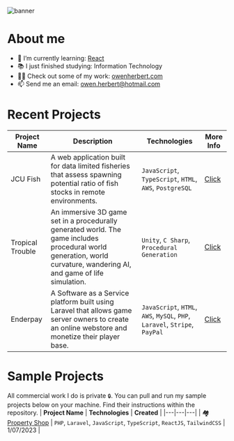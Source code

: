 ![banner](https://github.com/bytejungle/bytejungle/assets/60369890/037b752f-3b30-4d40-b274-86ccfb0b3db7)

# About me

- 🌱 I’m currently learning: [React](https://react.dev/)
- 📚 I just finished studying: Information Technology
- 👨‍💻 Check out some of my work: [owenherbert.com](https://owenherbert.com)
- 📫 Send me an email: owen.herbert@hotmail.com

# Recent Projects
| **Project Name** | **Description** | **Technologies** | **More Info** |
|---|---|---|---|
| JCU Fish | A web application built for data limited fisheries that assess spawning potential ratio of fish stocks in remote environments. | `JavaScript`, `TypeScript`, `HTML`, `AWS`, `PostgreSQL` | [Click](https://owenherbert.com/projects/jcu-fish) |
| Tropical Trouble | An immersive 3D game set in a procedurally generated world. The game includes procedural world generation, world curvature, wandering AI, and game of life simulation. | `Unity`, `C Sharp`, `Procedural Generation` | [Click](https://owenherbert.com/projects/tropical-trouble) |
| Enderpay | A Software as a Service platform built using Laravel that allows game server owners to create an online webstore and monetize their player base. | `JavaScript`, `HTML`, `AWS`, `MySQL`, `PHP`, `Laravel`, `Stripe`, `PayPal` | [Click](https://owenherbert.com/projects/enderpay) |

# Sample Projects
All commercial work I do is private `🔒`. You can pull and run my sample projects below on your machine. Find their instructions within the repository.
| **Project Name** | **Technologies** | **Created** |
|---|---|---|
| 🏘️ [Property Shop](https://github.com/bytejungle/laravel-property-shop) | `PHP`, `Laravel`, `JavaScript`, `TypeScript`, `ReactJS`, `TailwindCSS` | 1/07/2023 |
